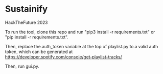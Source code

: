 # Sustainify
HackTheFuture 2023

To run the tool, clone this repo and run "pip3 install -r requirements.txt" or "pip install -r requirements.txt".

Then, replace the auth_token variable at the top of playlist.py to a valid auth token, which can be generated at https://developer.spotify.com/console/get-playlist-tracks/

Then, run gui.py.
